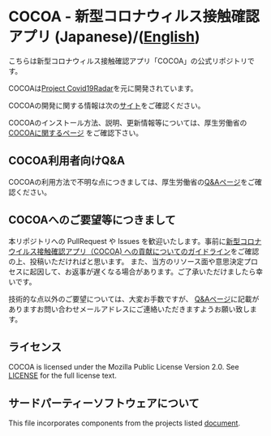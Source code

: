 # COCOA - 新型コロナウィルス接触確認アプリ (Japanese)/([English](README.md))

こちらは新型コロナウィルス接触確認アプリ「COCOA」の公式リポジトリです。

COCOAは[Project Covid19Radar](https://github.com/Covid-19Radar)を元に開発されています。

COCOAの開発に関する情報は次の[サイト](https://cocoa-mhlw.github.io/cocoa)をご確認ください。

COCOAのインストール方法、説明、更新情報等については、厚生労働省の[COCOAに関するページ](https://www.mhlw.go.jp/stf/seisakunitsuite/bunya/cocoa_00138.html)
をご確認下さい。

## COCOA利用者向けQ&A

COCOAの利用方法で不明な点につきましては、厚生労働省の[Q&Aページ](https://www.mhlw.go.jp/stf/seisakunitsuite/bunya/kenkou_iryou/covid19_qa_kanrenkigyou_00009.html)をご確認ください。

## COCOAへのご要望等につきまして

本リポジトリへの PullRequest や Issues を歓迎いたします。事前に[新型コロナウイルス接触確認アプリ（COCOA) への貢献についてのガイドライン](CONTRIBUTING.md)をご確認の上、投稿いただければと思います。
また、当方のリソース面や意思決定プロセスに起因して、お返事が遅くなる場合があります。ご了承いただけましたら幸いです。

技術的な点以外のご要望については、大変お手数ですが、 [Q&Aページ](https://www.mhlw.go.jp/stf/seisakunitsuite/bunya/kenkou_iryou/covid19_qa_kanrenkigyou_00009.html)に記載がありますお問い合わせメールアドレスにご連絡いただきますようお願い致します。  

## ライセンス

COCOA is licensed under the Mozilla Public License Version 2.0. See [LICENSE](LICENSE.md) for the full license text.

## サードパーティーソフトウェアについて

This file incorporates components from the projects listed [document](COPYRIGHT_THIRD_PARTY_SOFTWARE_NOTICES.md).
